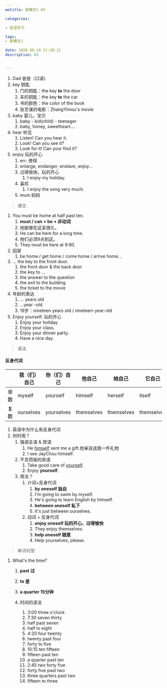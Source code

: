 ```yaml
---
wotitle: 新概念1 65

categories: 

- 英语学习

tags: 
- 新概念1

date: 2020-06-29 21:30:12
description: 65


---
```


<!-- more -->

1. Dad  爸爸（口语）
2. key 钥匙
   1. 门的钥匙：the key **to** the door
   2. 车的钥匙：the key **to** the car
   3. 书的颜色：the color of the book
   4. 张艺谋的电影：ZhangYimou's movie
3. baby 婴儿，宝贝
   1. baby - kid(child) - teenager
   2. baby, honey, sweetheart....
4. hear 听见
   1. Listen! Can you hear it.
   2. Look! Can you see it?
   3. Look for it! Can your find it?
5. enjoy 玩的开心
   1. en- 使得
   2. enlarge, endanger, enslave, enjoy...
   3. 过得愉快，玩的开心
      1. I enjoy my holiday.
   4. 喜欢
      1. I enjoy the song very much.
   5. mum 妈妈

> 课文

1. You must be home at half past ten.
   1. **must / can + be + 非动词**
   2. 他能够在这呆很久。
   3. He can be here for a long time.
   4. 他们必须9点到这。
   5. They must be here at 9:90.
2. 回家
   1. be home / get home / come home / arrive home...
3. ... the key to the front door.
   1. the front door & the back door
   2. the key to ...
   3. the answer to the question
   4. the exit to the building
   5. the ticket to the movie
4. 年龄的表达
   1. ... years old
   2. ...year -old
   3. 19岁：nineteen years old / nineteen-year-old
5. Enjoy yourself. 玩的开心
   1. Enjoy your holiday.
   2. Enjoy your class.
   3. Enjoy your dinner party.
   4. Have a nice day.

> 语法

#### 反身代词

|      | 我（们）自己 | 你（们）自己 | 他自己     | 她自己     | 它自己     |
| ---- | ------------ | ------------ | ---------- | ---------- | ---------- |
| 单数 | myself       | yourself     | himself    | herself    | itself     |
| 复数 | ourselves    | yourselves   | themselves | themselves | themselves |

1. 英语中为什么有反身代词
2. 何时用？
   1. 强调主语 & 宾语
      1. He <u>himself</u> sent me a gift.他亲自送我一件礼物
      2. I see JayChou himself.
   2. 不言而喻的宾语
      1. Take good care of <u>yourself</u>.
      2. Enjoy **yourself**.
   3. 用法？
      1. 介词+反身代词
         1. **by oneself 独自**
         2. I'm going to swim by myself.
         3. He's going to learn English by himself.
         4. **between oneself  私下**
         5. It's just between ourselves.
      2. 动词 + 反身代词
         1. **enjoy oneself 玩的开心，过得愉快**
         2. They enjoy themselves.
         3. **help oneself 随意**
         4. Help yourselves, please.

> 单词句型

1. What's the time?

   1. **past 过**

   2. **to 差**

   3. **a quarter 15分钟**  

   4. 时间的读法

      1. 3:00 three o'clock
      2. 7:30 seven thirty
      3. half past seven
      4. half to eight
      5. 4:20 four twenty
      6. twenty past four
      7. forty to five
      8. 10:15 ten fifteen
      9. fifteen past ten
      10. a quarter past ten
      11. 2:45 two forty five
      12. forty five past two
      13. three quarters past two
      14. fifteen to three

      